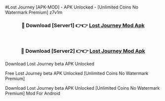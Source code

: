 #Lost Journey [APK-MOD] - APK Unlocked - [Unlimited Coins No Watermark Premium] z7v1m



<div align="center">

<h3>🔴 Download [Server1] 👉👉 <a href="https://momento.my/?title=Lost_Journey">Lost Journey Mod Apk</a></h3><br>

<h3>🔴 Download [Server2] 👉👉 <a href="https://momento.my/?title=Lost_Journey">Lost Journey Mod Apk</a></h3>
</div>



Download Lost Journey beta APK Unlocked

Free Lost Journey beta APK Unlocked [Unlimited Coins No Watermark Premium]

Download Lost Journey beta APK Unlocked [Unlimited Coins No Watermark Premium] Mod For Android
